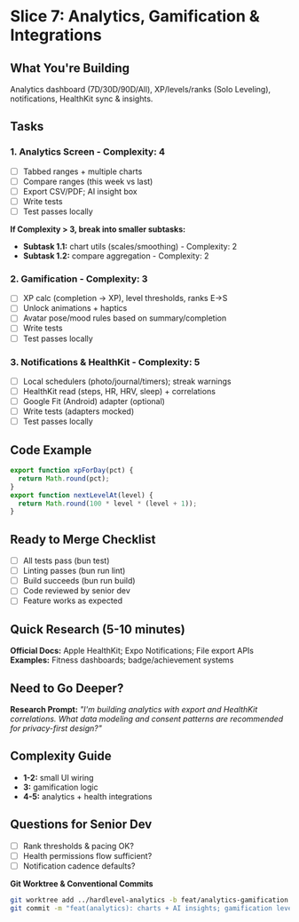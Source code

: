# Slice 7: Analytics, Gamification & Integrations

## What You're Building

Analytics dashboard (7D/30D/90D/All), XP/levels/ranks (Solo Leveling), notifications, HealthKit sync & insights.

## Tasks

### 1. Analytics Screen - Complexity: 4

- [ ] Tabbed ranges + multiple charts
- [ ] Compare ranges (this week vs last)
- [ ] Export CSV/PDF; AI insight box
- [ ] Write tests
- [ ] Test passes locally

**If Complexity > 3, break into smaller subtasks:**

- **Subtask 1.1:** chart utils (scales/smoothing) - Complexity: 2
- **Subtask 1.2:** compare aggregation - Complexity: 2

### 2. Gamification - Complexity: 3

- [ ] XP calc (completion → XP), level thresholds, ranks E→S
- [ ] Unlock animations + haptics
- [ ] Avatar pose/mood rules based on summary/completion
- [ ] Write tests
- [ ] Test passes locally

### 3. Notifications & HealthKit - Complexity: 5

- [ ] Local schedulers (photo/journal/timers); streak warnings
- [ ] HealthKit read (steps, HR, HRV, sleep) + correlations
- [ ] Google Fit (Android) adapter (optional)
- [ ] Write tests (adapters mocked)
- [ ] Test passes locally

## Code Example

```javascript
export function xpForDay(pct) {
  return Math.round(pct);
}
export function nextLevelAt(level) {
  return Math.round(100 * level * (level + 1));
}
```

## Ready to Merge Checklist

- [ ] All tests pass (bun test)
- [ ] Linting passes (bun run lint)
- [ ] Build succeeds (bun run build)
- [ ] Code reviewed by senior dev
- [ ] Feature works as expected

## Quick Research (5-10 minutes)

**Official Docs:** Apple HealthKit; Expo Notifications; File export APIs  
**Examples:** Fitness dashboards; badge/achievement systems

## Need to Go Deeper?

**Research Prompt:** _"I'm building analytics with export and HealthKit correlations. What data modeling and consent patterns are recommended for privacy-first design?"_

## Complexity Guide

- **1-2:** small UI wiring
- **3:** gamification logic
- **4-5:** analytics + health integrations

## Questions for Senior Dev

- [ ] Rank thresholds & pacing OK?
- [ ] Health permissions flow sufficient?
- [ ] Notification cadence defaults?

**Git Worktree & Conventional Commits**

```bash
git worktree add ../hardlevel-analytics -b feat/analytics-gamification
git commit -m "feat(analytics): charts + AI insights; gamification levels; notifications; HealthKit"
```

